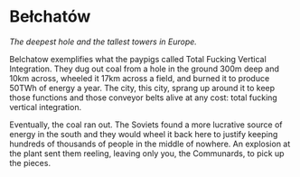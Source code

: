 # Bełchatów

_The deepest hole and the tallest towers in Europe._&#x20;

Belchatow exemplifies what the paypigs called Total Fucking Vertical Integration. They dug out coal from a hole in the ground 300m deep and 10km across, wheeled it 17km across a field, and burned it to produce 50TWh of energy a year. The city, this city, sprang up around it to keep those functions and those conveyor belts alive at any cost: total fucking vertical integration.

Eventually, the coal ran out. The Soviets found a more lucrative source of energy in the south and they would wheel it back here to justify keeping hundreds of thousands of people in the middle of nowhere. An explosion at the plant sent them reeling, leaving only you, the Communards, to pick up the pieces.&#x20;
